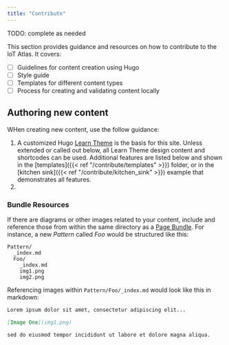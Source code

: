 ```yaml
---
title: "Contribute"
---
```


TODO: complete as needed

This section provides guidance and resources on how to contribute to the IoT Atlas. It covers:

- [ ] Guidelines for content creation using Hugo
- [ ] Style guide
- [ ] Templates for different content types
- [ ] Process for creating and validating content locally

## Authoring new content

WHen creating new content, use the follow guidance:

1. A customized Hugo [Learn Theme](https://themes.gohugo.io//theme/hugo-theme-learn) is the basis for this site. Unless extended or called out below, all Learn Theme design content and shortcodes can be used. Additional features are listed below and shown in the [templates]({{< ref "/contribute/templates" >}}) folder, or in the [kitchen sink]({{< ref "/contribute/kitchen_sink" >}}) example that demonstrates all features.
1.

### Bundle Resources

If there are diagrams or other images related to your content, include and reference those from within the same directory as a [Page Bundle](https://gohugo.io/content-management/page-bundles/). For instance, a new _Pattern_ called _Foo_ would be structured like this:

```
Pattern/
  _index.md
  Foo/
    _index.md
    img1.png
    img2.png
```

Referencing images within `Pattern/Foo/_index.md` would look like this in markdown:

```markdown
Lorem ipsum dolor sit amet, consectetur adipiscing elit...

[Image One](img1.png)

sed do eiusmod tempor incididunt ut labore et dolore magna aliqua.
```
